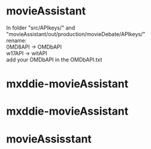 # movieAssistant
In folder "src/APIkeys/" and "movieAssistant/out/production/movieDebate/APIkeys/" <br /> 
rename:               <br /> 
0MD8API -> OMDbAPI    <br /> 
w17API  -> witAPI     <br /> 
add your OMDbAPI in the OMDbAPI.txt
# mxddie-movieAssistant
# mxddie-movieAssistant
# movieAssisstant
